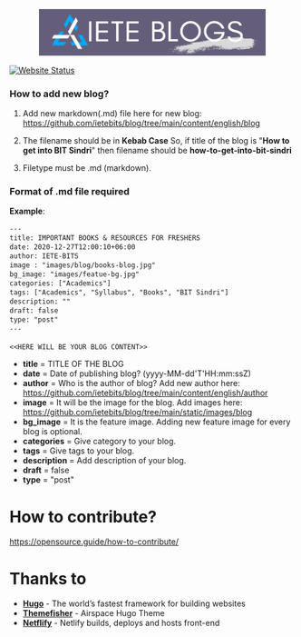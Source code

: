 
<p align="center">
  <img alt="IETE blogs logo" src="./static/images/logo.png" width="400">
</p>

[![Website Status](https://img.shields.io/website?url=https%3A%2F%2Fblog.ietebits.com)](https://blog.ietebits.com)

### How to add new blog?
1. Add new markdown(.md) file here for new blog: https://github.com/ietebits/blog/tree/main/content/english/blog

2. The filename should be in **Kebab Case**
So, if title of the blog is "**How to get into BIT Sindri**" then filename should be **how-to-get-into-bit-sindri**

3. Filetype must be .md (markdown).

### Format of .md file required
 **Example**:
```
---
title: IMPORTANT BOOKS & RESOURCES FOR FRESHERS
date: 2020-12-27T12:00:10+06:00
author: IETE-BITS
image : "images/blog/books-blog.jpg"
bg_image: "images/featue-bg.jpg"
categories: ["Academics"]
tags: ["Academics", "Syllabus", "Books", "BIT Sindri"]
description: ""
draft: false
type: "post"
---

<<HERE WILL BE YOUR BLOG CONTENT>>
```

 - **title** = TITLE OF THE BLOG
 - **date** = Date of publishing blog? (yyyy-MM-dd'T'HH:mm:ssZ)
 - **author** = Who is the author of blog? Add new author here: https://github.com/ietebits/blog/tree/main/content/english/author
 - **image** = It will be the image for the blog. Add images here: https://github.com/ietebits/blog/tree/main/static/images/blog
 - **bg_image** = It is the feature image. Adding new feature image for every blog is optional. 
 - **categories** = Give category to your blog.
 - **tags** = Give tags to your blog.
 - **description** = Add description of your blog.
 - **draft** = false
 - **type** = "post"


# How to contribute?
https://opensource.guide/how-to-contribute/


# Thanks to 
- **[Hugo](https://gohugo.io/)** - The world’s fastest framework for building websites
- **[Themefisher](https://github.com/themefisher/)** - Airspace Hugo Theme
- **[Netflify](https://www.netlify.com/)** - Netlify builds, deploys and hosts front-end
